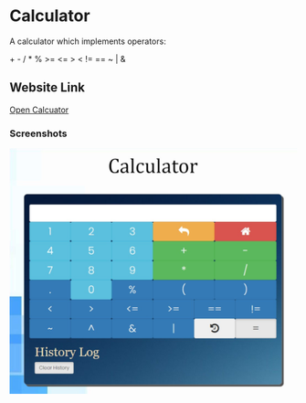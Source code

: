 # Calculator
A calculator which implements operators:
<p>+ - / * %
>= <= > < != ==
      ~ | & </p>

## Website Link

[Open Calcuator](https://yagneswar17.github.io/Calculator/)

### Screenshots

![alt text](https://github.com/yagneswar17/Calculator/blob/main/CalculatorImage.jpg)
